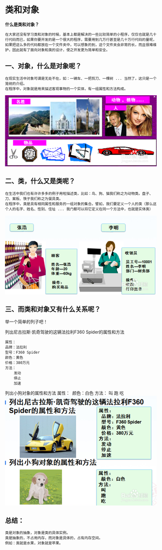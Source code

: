 # 类和对象

**什么是类和对象？**

    在大家还没有学习类和对象的时候，基本上都是解决的一些比较简单的小程序，仅仅也就是几十行代码而已，如果你要开发的是一个很大的程序，需要用到几万行甚至是几十万行代码的量呢，如果把这么多的代码都放在一个文件夹中，可以想象的到，这个文件夹会非常的长，而且很难维护，因此就有了面向对象和类的设计，使之开发更为简单和安全。

## 一、对象，什么是对象呢？
    在现实生活中对象可谓是无处不在，如：一辆车、一把剪刀、一棵树 ... 当然了，这只是一个笼统的介绍。
    在程序中，对象就是用来描述客观事物的一个实体，有一组属性和方法构成。
![images](./images/img031.png)


## 二、类，什么又是类呢？
    在生活中我们也有许许多多的例子用啦描述类，比如：鸟、狗、猫我们称之为动物类。盘子、刀、案板、筷子我们称之为餐具类。
    在程序中，类是具有相同属性和服务的一组对象的集合。譬如，我们要定义一个人的类（那么这个人的名字、姓名、性别、住址 ... 我门都可以将它定义在同一个方法中，也就是实体类）
![images](./images/img032.png)

## 三、而类和对象又有什么关系呢？

举一个简单的列子吧！

列出尼古拉斯·凯奇驾驶的这辆法拉利F360 Spider的属性和方法

    属性：
    品牌：法拉利
    型号：F360 Spider
    颜色：黄色
    价格：380万元
    方法：
        发动
        停止
        加速

列出小狗对象的属性和方法
    属性： 
    颜色：白色
    方法：
        叫
        跑
        吃
![images](./images/img033.png)

## 总结：
    类是对象的抽象，对象是类的具体实例。
    类是抽象的，不占用内存，而对象是具体的，占有内存空间。
    例如：类就是水果，对象就是苹果。